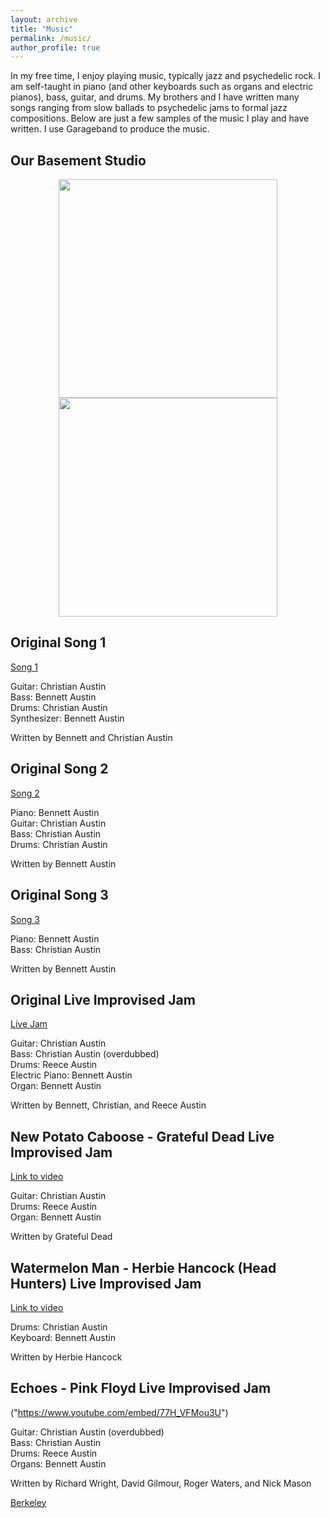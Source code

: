 ```yaml
---
layout: archive
title: "Music"
permalink: /music/
author_profile: true
---
```


In my free time, I enjoy playing music, typically jazz and psychedelic rock. I am self-taught in piano (and other keyboards such as organs and electric pianos), 
bass, guitar, and drums. My brothers and I have written many songs ranging from slow ballads to psychedelic jams to formal jazz compositions. Below are just a few samples of the music I play and have written. I use Garageband to produce the music.

## Our Basement Studio
<p align="center">
  <img width="350" src="https://user-images.githubusercontent.com/93623304/140553083-47784a00-a9e0-4e13-91c1-ecfec21c87c2.png" />
  <img width="350" src="https://user-images.githubusercontent.com/93623304/179870293-00eb3510-b68b-4ab5-a285-1e6aa67a54e8.png" />
</p>

## Original Song 1

[Song 1](https://user-images.githubusercontent.com/93623304/140575978-469ff94d-e9b5-4719-83b1-7764485b61a5.mp4)

Guitar: Christian Austin<br/>
Bass: Bennett Austin<br/>
Drums: Christian Austin<br/>
Synthesizer: Bennett Austin<br/>

Written by Bennett and Christian Austin

## Original Song 2

[Song 2](https://user-images.githubusercontent.com/93623304/140599867-05ee1a09-48f1-4bc5-856c-d53a1819a7f6.mp4)

Piano: Bennett Austin<br/>
Guitar: Christian Austin<br/>
Bass: Christian Austin<br/>
Drums: Christian Austin<br/>

Written by Bennett Austin

## Original Song 3

[Song 3](https://user-images.githubusercontent.com/93623304/140599902-b15c45ef-5a4a-4377-b903-1010416e0ad0.mp4)

Piano: Bennett Austin<br/>
Bass: Christian Austin<br/>

Written by Bennett Austin

## Original Live Improvised Jam

[Live Jam](https://user-images.githubusercontent.com/93623304/140576939-966ec358-541a-463c-a918-754621744317.mp4)

Guitar: Christian Austin<br/>
Bass: Christian Austin (overdubbed)<br/>
Drums: Reece Austin<br/>
Electric Piano: Bennett Austin<br/>
Organ: Bennett Austin<br/>

Written by Bennett, Christian, and Reece Austin

## New Potato Caboose - Grateful Dead Live Improvised Jam
[Link to video]("https://www.youtube.com/watch?v=exDt-MGK2tU")

Guitar: Christian Austin<br/>
Drums: Reece Austin<br/>
Organ: Bennett Austin<br/>

Written by Grateful Dead

## Watermelon Man - Herbie Hancock (Head Hunters) Live Improvised Jam
[Link to video]("https://www.youtube.com/watch?v=pI6-F1PNA0c")

Drums: Christian Austin<br/>
Keyboard: Bennett Austin<br/>

Written by Herbie Hancock

## Echoes - Pink Floyd Live Improvised Jam
("https://www.youtube.com/embed/77H_VFMou3U")

Guitar: Christian Austin (overdubbed)<br/>
Bass: Christian Austin<br/>
Drums: Reece Austin<br/>
Organs: Bennett Austin<br/>

Written by Richard Wright, David Gilmour, Roger Waters, and Nick Mason

[Berkeley](https://math.berkeley.edu/)
